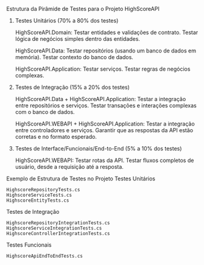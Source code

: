 Estrutura da Pirâmide de Testes para o Projeto HighScoreAPI
1. Testes Unitários (70% a 80% dos testes)

    HighScoreAPI.Domain:
        Testar entidades e validações de contrato.
        Testar lógica de negócios simples dentro das entidades.

    HighScoreAPI.Data:
        Testar repositórios (usando um banco de dados em memória).
        Testar contexto do banco de dados.

    HighScoreAPI.Application:
        Testar serviços.
        Testar regras de negócios complexas.

2. Testes de Integração (15% a 20% dos testes)

    HighScoreAPI.Data + HighScoreAPI.Application:
        Testar a integração entre repositórios e serviços.
        Testar transações e interações complexas com o banco de dados.

    HighScoreAPI.WEBAPI + HighScoreAPI.Application:
        Testar a integração entre controladores e serviços.
        Garantir que as respostas da API estão corretas e no formato esperado.

3. Testes de Interface/Funcionais/End-to-End (5% a 10% dos testes)

    HighScoreAPI.WEBAPI:
        Testar rotas da API.
        Testar fluxos completos de usuário, desde a requisição até a resposta.

Exemplo de Estrutura de Testes no Projeto
Testes Unitários

    HighscoreRepositoryTests.cs
    HighscoreServiceTests.cs
    HighscoreEntityTests.cs

Testes de Integração

    HighscoreRepositoryIntegrationTests.cs
    HighscoreServiceIntegrationTests.cs
    HighscoreControllerIntegrationTests.cs

Testes Funcionais

    HighscoreApiEndToEndTests.cs